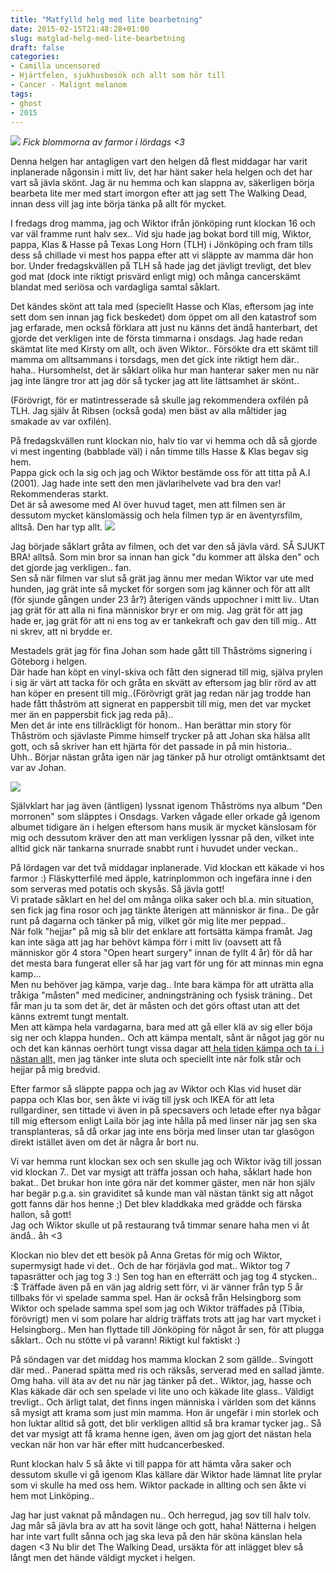 ```yaml
---
title: "Matfylld helg med lite bearbetning"
date: 2015-02-15T21:48:28+01:00
slug: matglad-helg-med-lite-bearbetning
draft: false
categories:
- Camilla uncensored
- Hjärtfelen, sjukhusbesök och allt som hör till
- Cancer - Malignt melanom
tags:
- ghost
- 2015
---
```


![](/assets/images/ghost/2015/02/roses.png)
*Fick blommorna av farmor i lördags <3*

Denna helgen har antagligen vart den helgen då flest middagar har varit inplanerade någonsin i mitt liv, det har hänt saker hela helgen och det har vart så jävla skönt. Jag är nu hemma och kan slappna av, säkerligen börja bearbeta lite mer med start imorgon efter att jag sett The Walking Dead, innan dess vill jag inte börja tänka på allt för mycket.

I fredags drog mamma, jag och Wiktor ifrån jönköping runt klockan 16 och var väl framme runt halv sex.. Vid sju hade jag bokat bord till mig, Wiktor, pappa, Klas & Hasse på Texas Long Horn (TLH) i Jönköping och fram tills dess så chillade vi mest hos pappa efter att vi släppte av mamma där hon bor.
Under fredagskvällen på TLH så hade jag det jävligt trevligt, det blev god mat (dock inte riktigt prisvärd enligt mig) och många cancerskämt blandat med seriösa och vardagliga samtal såklart.

Det kändes skönt att tala med (speciellt Hasse och Klas, eftersom jag inte sett dom sen innan jag fick beskedet) dom öppet om all den katastrof som jag erfarade, men också förklara att just nu känns det ändå hanterbart, det gjorde det verkligen inte de första timmarna i onsdags.
Jag hade redan skämtat lite med Kirsty om allt, och även Wiktor.. Försökte dra ett skämt till mamma om alltsammans i torsdags, men det gick inte riktigt hem där.. haha.. Hursomhelst, det är såklart olika hur man hanterar saker men nu när jag inte längre tror att jag dör så tycker jag att lite lättsamhet är skönt.. 

(Förövrigt, för er matintresserade så skulle jag rekommendera oxfilén på TLH. Jag själv åt Ribsen (också goda) men bäst av alla måltider jag smakade av var oxfilén).

På fredagskvällen runt klockan nio, halv tio var vi hemma och då så gjorde vi mest ingenting (babblade väl) i nån timme tills Hasse & Klas begav sig hem. <br>Pappa gick och la sig och jag och Wiktor bestämde oss för att titta på A.I (2001). Jag hade inte sett den men jävlarihelvete vad bra den var! Rekommenderas starkt. <br>Det är så awesome med AI över huvud taget, men att filmen sen är dessutom mycket känslomässig och hela filmen typ är en äventyrsfilm, alltså. Den har typ allt.
![](/assets/images/ghost/2015/02/ai_artificial_intelligence_ver3.jpg)


Jag började såklart gråta av filmen, och det var den så jävla värd. SÅ SJUKT BRA! alltså. Som min bror sa innan han gick "du kommer att älska den" och det gjorde jag verkligen.. fan.<br>Sen så när filmen var slut så grät jag ännu mer medan Wiktor var ute med hunden, jag grät inte så mycket för sorgen som jag känner och för att allt (för sjunde gången under 23 år?) återigen vänds uppochner i mitt liv.. Utan jag grät för att alla ni fina människor bryr er om mig.
Jag grät för att jag hade er, jag grät för att ni ens tog av er tankekraft och gav den till mig.. Att ni skrev, att ni brydde er.

Mestadels grät jag för fina Johan som hade gått till Thåströms signering i Göteborg i helgen. <br>Där hade han köpt en vinyl-skiva och fått den signerad till mig, själva prylen i sig är värt att tacka för och gråta en skvätt av eftersom jag blir rörd av att han köper en present till mig..(Förövrigt grät jag redan när jag trodde han hade fått thåström att signerat en pappersbit till mig, men det var mycket mer än en pappersbit fick jag reda på).. <br>Men det är inte ens tillräckligt för honom.. Han berättar min story för Thåström och sjävlaste Pimme himself trycker på att Johan ska hälsa allt gott, och så skriver han ett hjärta för det passade in på min historia.. <br>Uhh.. Börjar nästan gråta igen när jag tänker på hur otroligt omtänktsamt det var av Johan.

![](/assets/images/ghost/2015/02/th---.jpg)

Självklart har jag även (äntligen) lyssnat igenom Thåströms nya album "Den morronen" som släpptes i Onsdags. Varken vågade eller orkade gå igenom albumet tidigare än i helgen eftersom hans musik är mycket känslosam för mig och dessutom kräver den att man verkligen lyssnar på den, vilket inte alltid gick när tankarna snurrade snabbt runt i huvudet under veckan..

På lördagen var det två middagar inplanerade. Vid klockan ett käkade vi hos farmor :) Fläskytterfilé med äpple, katrinplommon och ingefära inne i den som serveras med potatis och skysås. Så jävla gott! <br> Vi pratade såklart en hel del om många olika saker och bl.a. min situation, sen fick jag fina rosor och jag tänkte återigen att människor är fina.. De går runt på dagarna och tänker på mig, vilket gör mig lite mer peppad..<br> När folk "hejjar" på mig så blir det enklare att fortsätta kämpa framåt. Jag kan inte säga att jag har behövt kämpa förr i mitt liv (oavsett att få människor gör 4 stora "Open heart surgery" innan de fyllt 4 år) för då har det mesta bara fungerat eller så har jag vart för ung för att minnas min egna kamp...<br> Men nu behöver jag kämpa, varje dag.. Inte bara kämpa för att uträtta alla tråkiga "måsten" med mediciner, andningsträning och fysisk träning.. Det får man ju ta som det är, det är måsten och det görs oftast utan att det känns extremt tungt mentalt.<br> Men att kämpa hela vardagarna, bara med att gå eller klä av sig eller böja sig ner och klappa hunden.. Och att kämpa mentalt, sånt är något jag gör nu och det kan kännas oerhört tungt vissa dagar att<u> hela tiden kämpa och ta i, i nästan allt,</u> men jag tänker inte sluta och speciellt inte när folk står och hejjar på mig bredvid.

Efter farmor så släppte pappa och jag av Wiktor och Klas vid huset där pappa och Klas bor, sen åkte vi iväg till jysk och IKEA för att leta rullgardiner, sen tittade vi även in på specsavers och letade efter nya bågar till mig eftersom enligt Laila bör jag inte hålla på med linser när jag sen ska transplanteras, så då orkar jag inte ens börja med linser utan tar glasögon direkt istället även om det är några år bort nu.

Vi var hemma runt klockan sex och sen skulle jag och Wiktor iväg till jossan vid klockan 7.. Det var mysigt att träffa jossan och haha, såklart hade hon bakat.. Det brukar hon inte göra när det kommer gäster, men när hon själv har begär p.g.a. sin graviditet så kunde man väl nästan tänkt sig att något gott fanns där hos henne ;)
Det blev kladdkaka med grädde och färska hallon, så gott! <br>Jag och Wiktor skulle ut på restaurang två timmar senare haha men vi åt ändå.. åh <3

Klockan nio blev det ett besök på Anna Gretas för mig och Wiktor, supermysigt hade vi det.. Och de har förjävla god mat.. Wiktor tog 7 tapasrätter och jag tog 3 :) Sen tog han en efterrätt och jag tog 4 stycken.. :$
Träffade även på en vän jag aldrig sett förr, vi är vänner från typ 5 år tillbaks för vi spelade samma spel. Han är också från Helsingborg som Wiktor och spelade samma spel som jag och Wiktor träffades på (Tibia, förövrigt) men vi som polare har aldrig träffats trots att jag har vart mycket i Helsingborg.. Men han flyttade till Jönköping för något år sen, för att plugga såklart.. Och nu stötte vi på varann!
Riktigt kul faktiskt :)

På söndagen var det middag hos mamma klockan 2 som gällde.. Svingott där med.. Panerad spätta med ris och räksås, serverad med en sallad jämte. Omg haha. vill äta av det nu när jag tänker på det.. 
Wiktor, jag, hasse och Klas käkade där och sen spelade vi lite uno och käkade lite glass.. Väldigt trevligt.. Och ärligt talat, det finns ingen människa i världen som det känns så mysigt att krama som just min mamma. Hon är ungefär i min storlek och hon luktar alltid så gott, det blir verkligen alltid så bra kramar tycker jag.. Så det var mysigt att få krama henne igen, även om jag gjort det nästan hela veckan när hon var här efter mitt hudcancerbesked.

Runt klockan halv 5 så åkte vi till pappa för att hämta våra saker och dessutom skulle vi gå igenom Klas källare där Wiktor hade lämnat lite prylar som vi skulle ha med oss hem. Wiktor packade in allting och sen åkte vi hem mot Linköping..

Jag har just vaknat på måndagen nu.. Och herregud, jag sov till halv tolv. Jag mår så jävla bra av att ha sovit länge och gott, haha! Nätterna i helgen har inte vart fullt sånna och jag ska leva på den här sköna känslan hela dagen <3 Nu blir det The Walking Dead, ursäkta för att inlägget blev så långt men det hände väldigt mycket i helgen.

